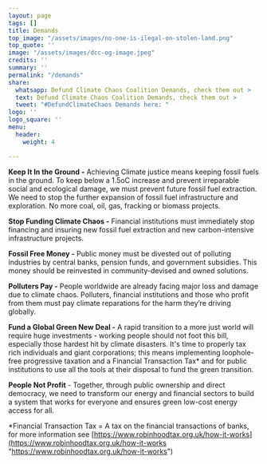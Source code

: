 ```yaml
---
layout: page
tags: []
title: Demands
top_image: "/assets/images/no-one-is-ilegal-on-stolen-land.png"
top_quote: ''
image: "/assets/images/dcc-og-image.jpeg"
credits: ''
summary: ''
permalink: "/demands"
share:
  whatsapp: Defund Climate Chaos Coalition Demands, check them out >
  text: Defund Climate Chaos Coalition Demands, check them out >
  tweet: "#DefundClimateChaos Demands here: "
logo: ''
logo_square: ''
menu:
  header:
    weight: 4

---
```

**Keep It In the Ground -** Achieving Climate justice means keeping fossil fuels in the ground. To keep below a 1.5oC increase and prevent irreparable social and ecological damage, we must prevent future fossil fuel extraction. We need to stop the further expansion of fossil fuel infrastructure and exploration. No more coal, oil, gas, fracking or biomass projects.  
  
**Stop Funding Climate Chaos -** Financial institutions must immediately stop financing and insuring new fossil fuel extraction and new carbon-intensive infrastructure projects.  
  
**Fossil Free Money -** Public money must be divested out of polluting industries by central banks, pension funds, and government subsidies. This money should be reinvested in community-devised and owned solutions.  
  
**Polluters Pay -** People worldwide are already facing major loss and damage due to climate chaos. Polluters, financial institutions and those who profit from them must pay climate reparations for the harm they’re driving globally.   
  
**Fund a Global Green New Deal -** A rapid transition to a more just world will require huge investments - working people should not foot this bill, especially those hardest hit by climate disasters. It's time to properly tax rich individuals and giant corporations; this means implementing loophole-free progressive taxation and a Financial Transaction Tax* and for public institutions to use all the tools at their disposal to fund the green transition.   
  
**People Not Profit** - Together, through public ownership and direct democracy, we need to transform our energy and financial sectors to build a system that works for everyone and ensures green low-cost energy access for all.  
  
\*Financial Transaction Tax = A tax on the financial transactions of banks, for more information see [https://www.robinhoodtax.org.uk/how-it-works](https://www.robinhoodtax.org.uk/how-it-works "https://www.robinhoodtax.org.uk/how-it-works")